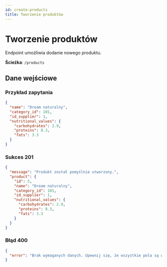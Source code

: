```yaml
---
id: create-products
title: Tworzenie produktów
---
```


# Tworzenie produktów

Endpoint umożliwia dodanie nowego produktu.

**Ścieżka**: `/products`

## Dane wejściowe

### Przykład zapytania
```json
{
  "name": "Dream naturalny",
  "category_id": 101,
  "id_supplier": 1,
  "nutritional_values": {
    "carbohydrates": 2.9,
    "proteins": 8.3,
    "fats": 3.3
  }
}
```
### Sukces 201

```json
{
  "message": "Produkt został pomyślnie utworzony.",
  "product": {
    "id": 5,
    "name": "Dream naturalny",
    "category_id": 101,
    "id_supplier": 1,
    "nutritional_values": {
      "carbohydrates": 2.9,
      "proteins": 8.3,
      "fats": 3.3
    }
  }
}
```

### Błąd 400

```json 
{
  "error": "Brak wymaganych danych. Upewnij się, że wszystkie pola są wypełnione."
}
```
